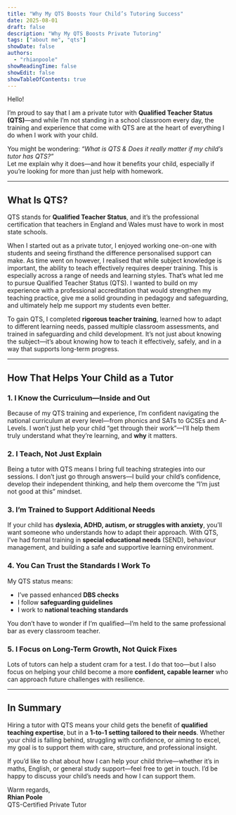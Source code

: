 ```yaml
---
title: "Why My QTS Boosts Your Child’s Tutoring Success"
date: 2025-08-01
draft: false
description: "Why My QTS Boosts Private Tutoring"
tags: ["about me", "qts"]
showDate: false
authors:
  - "rhianpoole"
showReadingTime: false
showEdit: false
showTableOfContents: true
---
```


Hello! 

I’m proud to say that I am a private tutor with **Qualified Teacher Status (QTS)**—and while I’m not standing in a school classroom every day, the training and experience that come with QTS are at the heart of everything I do when I work with your child.

You might be wondering: _“What is QTS & Does it really matter if my child’s tutor has QTS?”_  
Let me explain why it does—and how it benefits your child, especially if you’re looking for more than just help with homework.

---

## What Is QTS?

QTS stands for **Qualified Teacher Status**, and it’s the professional certification that teachers in England and Wales must have to work in most state schools.

When I started out as a private tutor, I enjoyed working one-on-one with students and seeing firsthand the difference personalised support can make. As time went on however, I realised that while subject knowledge is important, the ability to teach effectively requires deeper training. This is especially across a range of needs and learning styles.  That’s what led me to pursue Qualified Teacher Status (QTS). I wanted to build on my experience with a professional accreditation that would strengthen my teaching practice, give me a solid grounding in pedagogy and safeguarding, and ultimately help me support my students even better.

To gain QTS, I completed **rigorous teacher training**, learned how to adapt to different learning needs, passed multiple classroom assessments, and trained in safeguarding and child development. It’s not just about knowing the subject—it’s about knowing how to teach it effectively, safely, and in a way that supports long-term progress.

---

## How That Helps Your Child as a Tutor

### 1. I Know the Curriculum—Inside and Out  
Because of my QTS training and experience, I’m confident navigating the national curriculum at every level—from phonics and SATs to GCSEs and A-Levels. I won’t just help your child “get through their work”—I’ll help them truly understand what they’re learning, and **why** it matters.

### 2. I Teach, Not Just Explain  
Being a tutor with QTS means I bring full teaching strategies into our sessions. I don’t just go through answers—I build your child’s confidence, develop their independent thinking, and help them overcome the “I’m just not good at this” mindset.

### 3. I’m Trained to Support Additional Needs  
If your child has **dyslexia, ADHD, autism, or struggles with anxiety**, you’ll want someone who understands how to adapt their approach. With QTS, I’ve had formal training in **special educational needs** (SEND), behaviour management, and building a safe and supportive learning environment.

### 4. You Can Trust the Standards I Work To  
My QTS status means:
- I’ve passed enhanced **DBS checks**
- I follow **safeguarding guidelines**
- I work to **national teaching standards**

You don’t have to wonder if I’m qualified—I’m held to the same professional bar as every classroom teacher.

### 5. I Focus on Long-Term Growth, Not Quick Fixes  
Lots of tutors can help a student cram for a test. I do that too—but I also focus on helping your child become a more **confident, capable learner** who can approach future challenges with resilience.

---

## In Summary

Hiring a tutor with QTS means your child gets the benefit of **qualified teaching expertise**, but in a **1-to-1 setting tailored to their needs**. Whether your child is falling behind, struggling with confidence, or aiming to excel, my goal is to support them with care, structure, and professional insight.

If you’d like to chat about how I can help your child thrive—whether it’s in maths, English, or general study support—feel free to get in touch. I’d be happy to discuss your child’s needs and how I can support them.

Warm regards,  
**Rhian Poole**  
QTS-Certified Private Tutor
